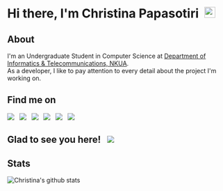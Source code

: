 <h1>Hi there, I'm Christina Papasotiri &nbsp;<img src="https://raw.githubusercontent.com/MartinHeinz/MartinHeinz/master/wave.gif" width="25px"></h1>

## About
I'm an Undergraduate Student in Computer Science at [Department of Informatics & Telecommunications, NKUA](https://www.di.uoa.gr/en). <br>
As a developer, I like to pay attention to every detail about the project I'm working on.

## Find me on
<div align="left">
    <a target="_blank" href="https://www.linkedin.com/in/cpapasotiri/"><img src="https://img.shields.io/badge/-LinkedIn-0077B5??style=flat-square&logo=Linkedin&logoColor=black"></img></a>
    &nbsp;
    <a target="_blank" href="mailto:papasotiri.christina@gmail.com"><img src="https://img.shields.io/badge/Gmail-D14836??style=flat-square&logo=gmail&logoColor=white"></img></a>
    &nbsp;
    <a target="_blank" href="https://www.facebook.com/cpapasotiri"><img src="https://img.shields.io/badge/Facebook-1877F2??style=flat-square&logo=facebook&logoColor=black"></img></a>
    &nbsp;
    <a target="_blank" href="https://www.instagram.com/cpapasotiri/"><img src="https://img.shields.io/badge/Instagram-E4405F??style=flat-square&logo=instagram&logoColor=white"></img></a>
    &nbsp;
    <a target="_blank" href="https://twitter.com/cpapasotiri"><img src="https://img.shields.io/badge/-Twitter-1DA1F2??style=flat-square&logo=Twitter&logoColor=black"></img></a>
    &nbsp;
    <a target="_blank" href="https://open.spotify.com/user/21dlas6i77h7hocosdiri4q6y"><img src="https://img.shields.io/badge/-Spotify-1DB954??style=flat-square&logo=Spotify&logoColor=black"></img></a>
    &nbsp;
</div>

## Glad to see you here! &nbsp; ![](https://visitor-badge.glitch.me/badge?page_id=cpapasotiri.cpapasotiri)

## Stats
![Christina's github stats](https://github-readme-stats.vercel.app/api?username=cpapasotiri&count_private=True&show_icons=true&theme=react&hide_title=true&line_height=22pt&hide=issues,prs,contribs&hide_rank=True)